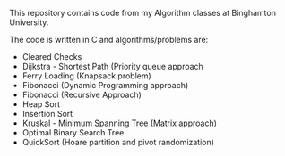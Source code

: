 This repository contains code from my Algorithm classes at Binghamton University.

The code is written in C and algorithms/problems are:
- Cleared Checks
- Dijkstra - Shortest Path (Priority queue approach
- Ferry Loading (Knapsack problem)
- Fibonacci (Dynamic Programming approach)
- Fibonacci (Recursive Approach)
- Heap Sort
- Insertion Sort
- Kruskal - Minimum Spanning Tree (Matrix approach)
- Optimal Binary Search Tree
- QuickSort (Hoare partition and pivot randomization)
